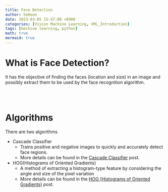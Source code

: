 ```yaml
---
title: Face Detection
author: SeHoon
date: 2023-03-05 15:47:00 +0900
categories: [Vision Machine Learning, VML_Introduction]
tags: [machine learning, python]
math: true
mermaid: true
---
```


# What is Face Detection?<br>
It has the objective of finding the faces (location and size) in an image and possibly extract them to be used by the face recognition algorithm.<br>

<br><br>

# Algorithms<br>
There are two algorithms<br>

- Cascade Classifier<br>
    + Trains positive and negative images to quickly and accurately detect face regions.<br>
    + More details can be found in the [Cascade Classifier](https://csh970605.github.io/posts/Cascade-Classifier/) post.<br>
- HOG(Histograms of Oriented Gradients)
    + A method of extracting a histogram-type feature by considering the angle and size of the pixel variation<br>
    + More details can be found in the [HOG (Histograms of Oriented Gradients)](https://csh970605.github.io/posts/HOG/) post.<br><br>

